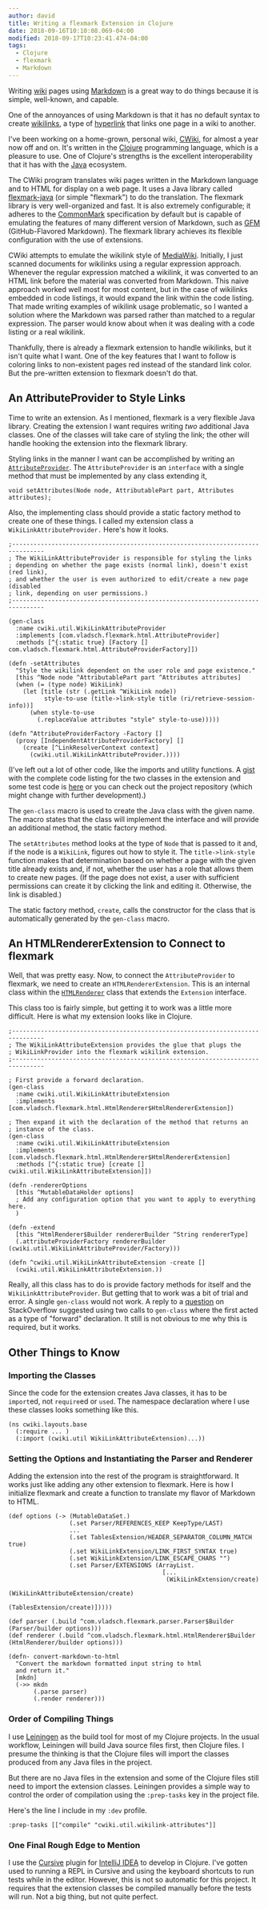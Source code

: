 ```yaml
---
author: david
title: Writing a flexmark Extension in Clojure
date: 2018-09-16T10:10:08.069-04:00
modified: 2018-09-17T10:23:41.474-04:00
tags:
  - Clojure
  - flexmark
  - Markdown
---
```


Writing [wiki](https://en.wikipedia.org/wiki/Wiki) pages using [Markdown](https://daringfireball.net/projects/markdown/) is a great way to do things because it is simple, well-known, and capable.

One of the annoyances of using Markdown is that it has no default syntax to create [wikilinks](https://en.wiktionary.org/wiki/wikilink), a type of [hyperlink](https://en.wiktionary.org/wiki/hyperlink) that links one page in a wiki to another.

I've been working on a home-grown, personal wiki, [CWiki](https://bitbucket.org/David_Clark/cwiki/src/default/), for almost a year now off and on. It's written in the [Clojure](https://clojure.org) programming language, which is a pleasure to use. One of Clojure's strengths is the excellent interoperability that it has with the [Java](https://en.wikipedia.org/wiki/Java_(programming_language)) ecosystem.

The CWiki program translates wiki pages written in the Markdown language and to HTML for display on a web page. It uses a Java library called [flexmark-java](https://github.com/vsch/flexmark-java) (or simple "flexmark") to do the translation. The flexmark library is very well-organized and fast. It is also extremely configurable; it adheres to the [CommonMark](https://commonmark.org) specification by default but is capable of emulating the features of many different version of Markdown, such as [GFM](https://github.github.com/gfm/) (GitHub-Flavored Markdown). The flexmark library achieves its flexible configuration with the use of extensions.

CWiki attempts to emulate the wikilink style of [MediaWiki](https://www.mediawiki.org/wiki/MediaWiki). Initially, I just scanned documents for wikilinks using a regular expression approach. Whenever the regular expression matched a wikilink, it was converted to an HTML link before the material was converted from Markdown. This naive approach worked well most for most content, but in the case of wikilinks embedded in code listings, it would expand the link within the code listing. That made writing examples of wikilink usage problematic, so I wanted a solution where the Markdown was parsed rather than matched to a regular expression. The parser would know about when it was dealing with a code listing or a real wikilink.

Thankfully, there is already a flexmark extension to handle wikilinks, but it isn't quite what I want. One of the key features that I want to follow is coloring links to non-existent pages red instead of the standard link color. But the pre-written extension to flexmark doesn't do that. 

## An AttributeProvider to Style Links ##

Time to write an extension. As I mentioned, flexmark is a very flexible Java library. Creating the extension I want requires writing _two_ additional Java classes. One of the classes will take care of styling the link; the other will handle hooking the extension into the flexmark library.

Styling links in the manner I want can be accomplished by writing an [`AttributeProvider`](https://github.com/vsch/flexmark-java/blob/master/flexmark/src/main/java/com/vladsch/flexmark/html/AttributeProvider.java). The `AttributeProvider` is an `interface` with a single method that must be implemented by any class extending it,

    void setAttributes(Node node, AttributablePart part, Attributes attributes);

Also, the implementing class should provide a static factory method to create one of these things. I called my extension class a `WikiLinkAttributeProvider.` Here's how it looks.

```
;-------------------------------------------------------------------------------
; The WikiLinkAttributeProvider is responsible for styling the links
; depending on whether the page exists (normal link), doesn't exist (red link),
; and whether the user is even authorized to edit/create a new page (disabled
; link, depending on user permissions.)
;-------------------------------------------------------------------------------

(gen-class
  :name cwiki.util.WikiLinkAttributeProvider
  :implements [com.vladsch.flexmark.html.AttributeProvider]
  :methods [^{:static true} [Factory [] com.vladsch.flexmark.html.AttributeProviderFactory]])

(defn -setAttributes
  "Style the wikilink dependent on the user role and page existence."
  [this ^Node node ^AttributablePart part ^Attributes attributes]
  (when (= (type node) WikiLink)
    (let [title (str (.getLink ^WikiLink node))
          style-to-use (title->link-style title (ri/retrieve-session-info))]
      (when style-to-use
        (.replaceValue attributes "style" style-to-use)))))

(defn ^AttributeProviderFactory -Factory []
  (proxy [IndependentAttributeProviderFactory] []
    (create [^LinkResolverContext context]
      (cwiki.util.WikiLinkAttributeProvider.))))

```
(I've left out a lot of other code, like the imports and utility functions. A [gist](https://help.github.com/articles/about-gists/) with the complete code listing for the two classes in the extension and some test code is [here](https://gist.github.com/clartaq/18b03db43c04d8956e0410ed6104dd27) or you can check out the project repository (which might change with further development).)

The `gen-class` macro is used to create the Java class with the given name. The macro states that the class will implement the interface and will provide an additional method, the static factory method.

The `setAttributes` method looks at the type of `Node` that is passed to it and, if the node is a `WikiLink`, figures out how to style it. The `title->link-style` function makes that determination based on whether a page with the given title already exists and, if not, whether the user has a role that allows them to create new pages. (If the page does not exist, a user with sufficient permissions can create it by clicking the link and editing it. Otherwise,​ the link is disabled.)

The static factory method, `create`, calls the ​constructor for the class that is automatically generated by the `gen-class` macro.

## An HTMLRendererExtension to Connect to flexmark ##

Well, that was pretty easy. Now, to connect the `AttributeProvider` to flexmark, we need to create an `HTMLRendererExtension`. This is an internal class within​ the [`HTMLRenderer`](https://github.com/vsch/flexmark-java/blob/master/flexmark/src/main/java/com/vladsch/flexmark/html/HtmlRenderer.java) class that extends the `Extension` interface.

This class too is fairly simple, but getting it to work was a little more difficult. Here is what my extension looks like in Clojure.

```
;-------------------------------------------------------------------------------
; The WikiLinkAttributeExtension provides the glue that plugs the
; WikiLinkProvider into the flexmark wikilink extension.
;-------------------------------------------------------------------------------

; First provide a forward declaration.
(gen-class
  :name cwiki.util.WikiLinkAttributeExtension
  :implements [com.vladsch.flexmark.html.HtmlRenderer$HtmlRendererExtension])

; Then expand it with the declaration of the method that returns an
; instance of the class.
(gen-class
  :name cwiki.util.WikiLinkAttributeExtension
  :implements [com.vladsch.flexmark.html.HtmlRenderer$HtmlRendererExtension]
  :methods [^{:static true} [create [] cwiki.util.WikiLinkAttributeExtension]])

(defn -rendererOptions
  [this ^MutableDataHolder options]
  ; Add any configuration option that you want to apply to everything here.
  )

(defn -extend
  [this ^HtmlRenderer$Builder rendererBuilder ^String rendererType]
  (.attributeProviderFactory rendererBuilder (cwiki.util.WikiLinkAttributeProvider/Factory)))

(defn ^cwiki.util.WikiLinkAttributeExtension -create []
  (cwiki.util.WikiLinkAttributeExtension.))
```

Really, all this class has to do is provide factory methods for itself and the `WikiLinkAttributeProvider`. But getting that to work was a bit of trial and error. A single `gen-class` would not work. A reply to a [question](https://stackoverflow.com/questions/51969711/creating-a-flexmark-extension-in-clojure) on StackOverflow suggested using two calls to `gen-class` where the first acted as a type of "forward" declaration. It still is not obvious to me why this is required, but it works.

## Other Things to Know ##

### Importing the Classes ###

Since the code for the extension creates Java classes, it has to be `import`ed, not `require`ed or `used`. The namespace declaration where I use these classes looks something like this.

```
(ns cwiki.layouts.base
  (:require ... )
  (:import (cwiki.util WikiLinkAttributeExtension)...))
```

### Setting the Options and Instantiating the Parser and Renderer ###
Adding the extension into the rest of the program is straightforward. It works just like adding any other extension to flexmark. Here is how I initialize flexmark and create a function to translate my flavor of Markdown to HTML.

```
(def options (-> (MutableDataSet.)
                 (.set Parser/REFERENCES_KEEP KeepType/LAST)
                 ...     
                 (.set TablesExtension/HEADER_SEPARATOR_COLUMN_MATCH true)
                 (.set WikiLinkExtension/LINK_FIRST_SYNTAX true)
                 (.set WikiLinkExtension/LINK_ESCAPE_CHARS "")
                 (.set Parser/EXTENSIONS (ArrayList.
                                           [...
                                            (WikiLinkExtension/create)
                                            (WikiLinkAttributeExtension/create)
                                            (TablesExtension/create)]))))

(def parser (.build ^com.vladsch.flexmark.parser.Parser$Builder (Parser/builder options)))
(def renderer (.build ^com.vladsch.flexmark.html.HtmlRenderer$Builder (HtmlRenderer/builder options)))

(defn- convert-markdown-to-html
  "Convert the markdown formatted input string to html
  and return it."
  [mkdn]
  (->> mkdn
       (.parse parser)
       (.render renderer)))
```
### Order of Compiling Things ###

I use [Leiningen](https://leiningen.org) as the build tool for most of my Clojure projects. In the usual workflow, Leiningen will build Java source files first, then Clojure files. I presume the thinking is that the Clojure files will import the classes produced from any Java files in the project.

But there are no Java files in the extension and some of the Clojure files still need to import the extension classes. Leiningen provides a simple way to control the order of compilation using the `:prep-tasks` key in the project file.

Here's the line I include in my `:dev` profile.

```
:prep-tasks [["compile" "cwiki.util.wikilink-attributes"]]
```

### One Final Rough Edge to Mention ###

I use the [Cursive](https://cursive-ide.com) plugin for [IntelliJ IDEA](https://www.jetbrains.com/idea/) to develop in Clojure. I've gotten used to running a REPL in Cursive and using the keyboard shortcuts to run tests while in the editor. However, this is not so automatic for this project. It requires that the extension classes be compiled manually before the tests will run. Not a big thing, but not quite perfect.